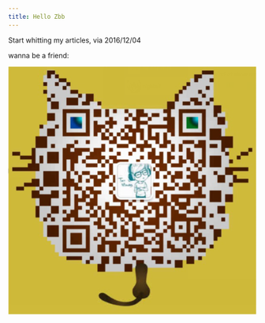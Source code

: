 ```yaml
---
title: Hello Zbb
---
```


Start whitting my articles, via 2016/12/04

wanna be a friend:

![Alt text](https://raw.githubusercontent.com/zbb/zbb.github.io/master/assets/img/wechat.png)

